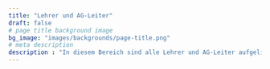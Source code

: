 ```yaml
---
title: "Lehrer und AG-Leiter"
draft: false
# page title background image
bg_image: "images/backgrounds/page-title.png"
# meta description
description : "In diesem Bereich sind alle Lehrer und AG-Leiter aufgelistet, die an unserer Schule arbeiten. Die Liste ist nach Fachbereichen sortiert."
---
```

